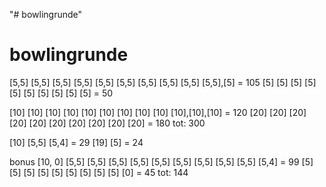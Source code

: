 "# bowlingrunde" 
# bowlingrunde
[5,5] [5,5] [5,5] [5,5] [5,5] [5,5] [5,5] [5,5] [5,5] [5,5],[5] = 105
[5]   [5]   [5]   [5]   [5]   [5]   [5]   [5]   [5]   [5]       = 50

[10] [10] [10] [10] [10] [10] [10] [10] [10] [10],[10],[10]  = 120
[20] [20] [20] [20] [20] [20] [20] [20] [20] [20]            = 180  tot: 300

[10] [5,5] [5,4] = 29
[19] [5]         = 24

bonus [10, 0]
[5,5] [5,5] [5,5] [5,5] [5,5] [5,5] [5,5] [5,5] [5,5] [5,4]     = 99
[5]   [5]   [5]   [5]   [5]   [5]   [5]   [5]   [5]   [0]       = 45  tot: 144

